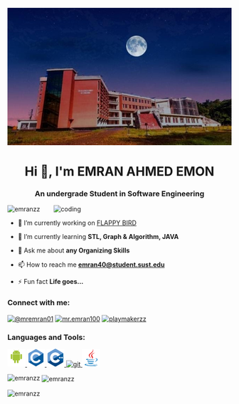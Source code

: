 ![logo](https://github.com/EmranZZ/EmranZZ/blob/main/IICT%20Supremacy.jpg)
<h1 align="center">Hi 👋, I'm EMRAN AHMED EMON</h1>
<h3 align="center">An undergrade Student in Software Engineering</h3>

<img align="right" alt="coding" width="400" src="https://user-images.githubusercontent.com/55389276/140866485-8fb1c876-9a8f-4d6a-98dc-08c4981eaf70.gif">

<p align="left"> <img src="https://komarev.com/ghpvc/?username=emranzz&label=Profile%20views&color=0e75b6&style=flat" alt="emranzz" /> </p>

- 🔭 I’m currently working on [FLAPPY BIRD](https://github.com/EmranZZ/FLAPPY-BIRD-java)

- 🌱 I’m currently learning **STL, Graph & Algorithm, JAVA**

- 💬 Ask me about **any Organizing Skills**

- 📫 How to reach me **emran40@student.sust.edu**

- ⚡ Fun fact **Life goes...**

<h3 align="left">Connect with me:</h3>
<p align="left">
<a href="https://twitter.com/@mremran01" target="blank"><img align="center" src="https://raw.githubusercontent.com/rahuldkjain/github-profile-readme-generator/master/src/images/icons/Social/twitter.svg" alt="@mremran01" height="30" width="40" /></a>
<a href="https://fb.com/mr.emran100" target="blank"><img align="center" src="https://raw.githubusercontent.com/rahuldkjain/github-profile-readme-generator/master/src/images/icons/Social/facebook.svg" alt="mr.emran100" height="30" width="40" /></a>
<a href="https://codeforces.com/profile/playmakerzz" target="blank"><img align="center" src="https://raw.githubusercontent.com/rahuldkjain/github-profile-readme-generator/master/src/images/icons/Social/codeforces.svg" alt="playmakerzz" height="30" width="40" /></a>
</p>

<h3 align="left">Languages and Tools:</h3>
<p align="left"> <a href="https://developer.android.com" target="_blank" rel="noreferrer"> <img src="https://raw.githubusercontent.com/devicons/devicon/master/icons/android/android-original-wordmark.svg" alt="android" width="40" height="40"/> </a> <a href="https://www.cprogramming.com/" target="_blank" rel="noreferrer"> <img src="https://raw.githubusercontent.com/devicons/devicon/master/icons/c/c-original.svg" alt="c" width="40" height="40"/> </a> <a href="https://www.w3schools.com/cpp/" target="_blank" rel="noreferrer"> <img src="https://raw.githubusercontent.com/devicons/devicon/master/icons/cplusplus/cplusplus-original.svg" alt="cplusplus" width="40" height="40"/> </a> <a href="https://git-scm.com/" target="_blank" rel="noreferrer"> <img src="https://www.vectorlogo.zone/logos/git-scm/git-scm-icon.svg" alt="git" width="40" height="40"/> </a> <a href="https://www.java.com" target="_blank" rel="noreferrer"> <img src="https://raw.githubusercontent.com/devicons/devicon/master/icons/java/java-original.svg" alt="java" width="40" height="40"/> </a> </p>

<p><img align="left" src="https://github-readme-stats.vercel.app/api/top-langs?username=emranzz&show_icons=true&locale=en&layout=compact" alt="emranzz" /></p>

<p>&nbsp;<img align="center" src="https://github-readme-stats.vercel.app/api?username=emranzz&show_icons=true&locale=en" alt="emranzz" /></p>

<p><img align="center" src="https://github-readme-streak-stats.herokuapp.com/?user=emranzz&" alt="emranzz" /></p>

